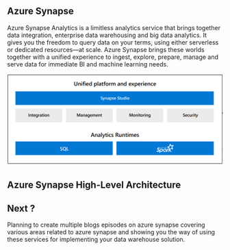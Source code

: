 
## Azure Synapse

Azure Synapse Analytics is a limitless analytics service that brings together data integration, enterprise data warehousing and big data analytics. It gives you the freedom to query data on your terms, using either serverless or dedicated resources—at scale. Azure Synapse brings these worlds together with a unified experience to ingest, explore, prepare, manage and serve data for immediate BI and machine learning needs.

![DW](https://github.com/gurditsingh/blog/blob/gh-pages/_screenshots/synapse-unified-platform.png?raw=true)







## Azure Synapse High-Level Architecture






## Next ?

Planning to create multiple blogs episodes on azure synapse covering various areas related to azure synapse and showing you the way of using these services for implementing your data warehouse solution.
<!--stackedit_data:
eyJoaXN0b3J5IjpbMTYwMjA1NDExNCwxNTM0OTc4ODQyLDcxNT
E2NDcwMywxNjY2OTYwOTE4LC0yMTAxMDU2NywtNzExNzA4MzYx
LC0zOTY3MTcyODYsNjg1NTMwNzkxLDcxNTMwMjc1MiwxODc0Nz
kxMzQyLC05ODQyMTMzMTcsMTYzMDMyODg1MywtMTU5NTI5MTU2
LC0xMjI2MjgwODg3LC0xNDY5NTEyMDA4LC0xNjk1NTEwNjk1LD
MwMzc4MzI2MSwxNDUzODk2MDEyLC0yMDUzNzU0NjI3LC04MDQ1
NTkxMTZdfQ==
-->